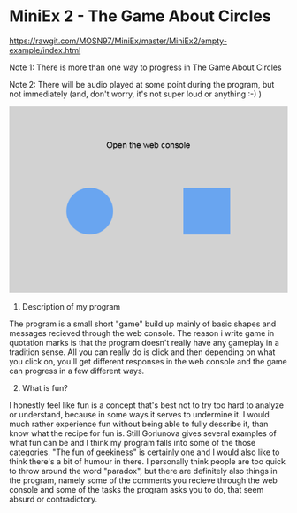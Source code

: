 # MiniEx 2 - The Game About Circles
https://rawgit.com/MOSN97/MiniEx/master/MiniEx2/empty-example/index.html

Note 1: There is more than one way to progress in The Game About Circles

Note 2: There will be audio played at some point during the program, but not immediately (and, don't worry,  it's not super loud or anything :-) )

![alt text](https://github.com/MOSN97/MiniEx/blob/master/MiniEx2/Screenshot_1.png)

1. Description of my program

The program is a small short "game" build up mainly of basic shapes and messages recieved through the web console. The reason i write game in quotation marks is that the program doesn't really have any gameplay in a tradition sense. All you can really do is click and then depending on what you click on, you'll get different responses in the web console and the game can progress in a few different ways.

2. What is fun?

I honestly feel like fun is a concept that's best not to try too hard to analyze or understand, because in some ways it serves to undermine it. I would much rather experience fun without being able to fully describe it, than know what the recipe for fun is. Still Goriunova gives several examples of what fun can be and I think my program falls into some of the those categories. "The fun of geekiness" is certainly one and I would also like to think there's a bit of humour in there. I personally think people are too quick to throw around the word "paradox", but there are definitely also things in the program, namely some of the comments you recieve through the web console and some of the tasks the program asks you to do, that seem absurd or contradictory.
